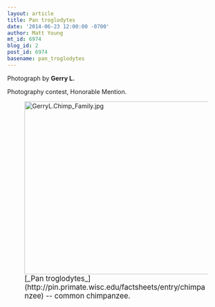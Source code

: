```yaml
---
layout: article
title: Pan troglodytes
date: '2014-06-23 12:00:00 -0700'
author: Matt Young
mt_id: 6974
blog_id: 2
post_id: 6974
basename: pan_troglodytes
---
```

Photograph by **Gerry L.**

Photography contest, Honorable Mention.

<figure>
<img src="http://pandasthumb.org/archives/2014/06/22/GerryL.Chimp_Family.jpg" alt="GerryL.Chimp_Family.jpg" width="600" height="400" />
<figcaption markdown="span">
<big>[_Pan troglodytes_](http://pin.primate.wisc.edu/factsheets/entry/chimpanzee) -- common chimpanzee.</big>

</figcaption>
</figure>
